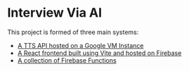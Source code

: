 # Interview Via AI

This project is formed of three main systems:

- [A TTS API hosted on a Google VM Instance](https://github.com/mattmcnee/interview-me-ai/tree/main/api)
- [A React frontend built using Vite and hosted on Firebase](https://github.com/mattmcnee/interview-me-ai/tree/main/src)
- [A collection of Firebase Functions](https://github.com/mattmcnee/interview-me-ai/tree/main/functions)



